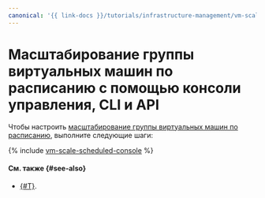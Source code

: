 ```yaml
---
canonical: '{{ link-docs }}/tutorials/infrastructure-management/vm-scale-scheduled/console'
---
```


# Масштабирование группы виртуальных машин по расписанию с помощью консоли управления, CLI и API


Чтобы настроить [масштабирование группы виртуальных машин по расписанию](index.md), выполните следующие шаги:

{% include [vm-scale-scheduled-console](../../../_tutorials/infrastructure/vm-scale-scheduled-console.md) %}

#### См. также {#see-also}

* [{#T}](terraform.md).